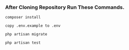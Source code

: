 ### After Cloning Repository Run These Commands.
````
composer install
````
````
copy .env.example to .env
````
````
php artisan migrate
````
````
php artisan test
````

